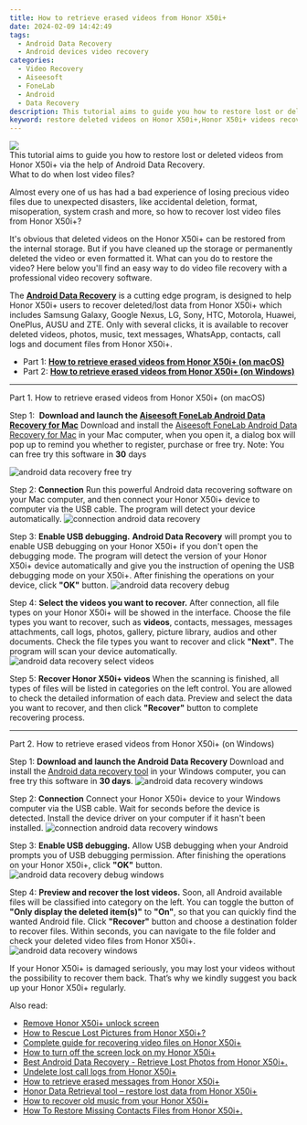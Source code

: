 ```yaml
---
title: How to retrieve erased videos from Honor X50i+
date: 2024-02-09 14:42:49
tags: 
  - Android Data Recovery
  - Android devices video recovery
categories: 
  - Video Recovery
  - Aiseesoft
  - FoneLab
  - Android
  - Data Recovery
description: This tutorial aims to guide you how to restore lost or deleted videos from Honor X50i+ via the help of Android Data Recovery.
keyword: restore deleted videos on Honor X50i+,Honor X50i+ videos recovery,broken Honor X50i+ videos recovery solution,save lost videos on Honor X50i+,undeleted videos from Honor X50i+,retrieve wiped videos Honor X50i+,recover video from Honor X50i+,how to recover video Honor X50i+,Honor X50i+ all video delete,Honor X50i+ deleted video,extract data from water damaged phone Honor X50i+,restore video when deleted in Honor X50i+
---
```


<img src="https://img0mobiles.techidaily.com/images/best-assets/devices/honor/honor-x50iplus/2.jpg" class="atpl-imgstyle"  />

<div class="atpl-content atpl-for-fonelab-android recover-video">

<div class="atpl-post-description-part-1">
This tutorial aims to guide you how to restore lost or deleted videos from Honor X50i+ via the help of Android Data Recovery.
</div>

<div class="atpl-post-description-part-2">
<div class="tpl-content-sub-paragraph-title">
    What to do when lost video files?
</div>
<div class="tpl-content-sub-paragraph-content">
    <p>
        Almost every one of us has had a bad experience of losing precious video files due to unexpected disasters, like accidental deletion, format, misoperation, system crash and more, so how to recover lost video files from Honor X50i+?
    </p>
    <p>
        It's obvious that deleted videos on the Honor X50i+ can be restored from the internal storage. But if you have cleaned up the storage or permanently deleted the video or even formatted it. What can you do to restore the video? Here below you'll find an easy way to do video file recovery with a professional video recovery software.
    </p>
</div>

</div>

<div class="atpl-post-description-part-3">
<div class="tpl-content-sub-paragraph-normal">
    <p>
        The <a href="https://tools.techidaily.com/aiseesoft-android-data-recovery/" target="_blank" rel="noopener"><strong>Android Data Recovery</strong></a> is a cutting edge program, is designed to help Honor X50i+ users to recover deleted/lost data from Honor X50i+ which includes Samsung Galaxy, Google Nexus, LG, Sony, HTC, Motorola, Huawei, OnePlus, AUSU and ZTE. Only with several clicks, it is available to recover deleted videos, photos, music, text messages, WhatsApp, contacts, call logs and document files from Honor X50i+.
    </p>
</div>
</div>

<ul>
  <li>Part 1: <strong><a href="#p1"> How to retrieve erased videos from Honor X50i+  (on macOS)</a></strong></li>
  <li>Part 2: <strong><a href="#p2"> How to retrieve erased videos from Honor X50i+  (on Windows)</a></strong></li>
</ul>

<!-- Part 1 -->
<a id="p1" name="p1" ></a><hr>

<div>
  <span class="atpl-step-part-style">Part 1. How to retrieve erased videos from Honor X50i+ (on macOS)</span>
</div>  

<span class="atpl-stepstyle-a"><span>Step 1: </span></span> <strong>Download and launch the <a href="https://tools.techidaily.com/aiseesoft-android-data-recovery-for-mac/" target="_blank" rel="noopener">Aiseesoft FoneLab Android Data Recovery for Mac</a></strong>
Download and install the <a href="https://tools.techidaily.com/aiseesoft-android-data-recovery-for-mac/" target="_blank" rel="noopener">Aiseesoft FoneLab Android Data Recovery for Mac</a> in your Mac computer, when you open it, a dialog box will pop up to remind you whether to register, purchase or free try.
Note: You can free try this software in <strong>30</strong> days

<img src="https://tools.techidaily.com/images/apps/aiseesoft/android-data-recovery/mac-free-try.png" class="atpl-imgstyle" alt="android data recovery free try" />

<span class="atpl-stepstyle-a"><span>Step 2: </span></span> <strong>Connection</strong>
Run this powerful Android data recovering software on your Mac computer, and then connect your Honor X50i+ device to computer via the USB cable. The program will detect your device automatically.
<img src="https://tools.techidaily.com/images/apps/aiseesoft/android-data-recovery/mac-connection-interface.jpg" class="atpl-imgstyle" alt="connection android data recovery" />

<span class="atpl-stepstyle-a"><span>Step 3: </span></span> <strong>Enable USB debugging.</strong>
<strong>Android Data Recovery</strong> will prompt you to enable USB debugging on your Honor X50i+ if you don't open the debugging mode. The program will detect the version of your Honor X50i+ device automatically and give you the instruction of opening the USB debugging mode on your X50i+. After finishing the operations on your device, click <strong>"OK"</strong> button.
<img src="https://tools.techidaily.com/images/apps/aiseesoft/android-data-recovery/mac-android-usb-debug.jpg"  class="atpl-imgstyle" alt="android data recovery debug" />

<span class="atpl-stepstyle-a"><span>Step 4: </span></span> <strong>Select the videos you want to recover.</strong>
After connection, all file types on your Honor X50i+ will be showed in the interface. Choose the file types you want to recover, such as <strong>videos</strong>, contacts, messages, messages attachments, call logs, photos, gallery, picture library,  audios and other documents. Check the file types you want to recover and click <b>"Next"</b>. The program will scan your device automatically.
<img src="https://tools.techidaily.com/images/apps/aiseesoft/android-data-recovery/mac-choose-type-videos.jpg" class="atpl-imgstyle" alt="android data recovery select videos" />

<span class="atpl-stepstyle-a"><span>Step 5: </span></span> <strong>Recover Honor X50i+ videos</strong>
When the scanning is finished, all types of files will be listed in categories on the left control. You are allowed to check the detailed information of each data. Preview and select the data you want to recover, and then click <b>"Recover"</b> button to complete recovering process.


<a id="p2" name="p2"></a><hr>

<!-- Part 2 -->
<div>
<span class="atpl-step-part-style">Part 2. How to retrieve erased videos from Honor X50i+ (on Windows)</span>
</div>

<span class="atpl-stepstyle-a"><span>Step 1: </span></span> <strong>Download and launch the Android Data Recovery</strong>
Download and install the <a href="https://tools.techidaily.com/aiseesoft-android-data-recovery-for-win/" target="_blank" rel="noopener">Android data recovery tool</a> in your Windows computer, you can free try this software in <b>30 days</b>.
<img src="https://tools.techidaily.com/images/apps/aiseesoft/android-data-recovery/win-start-interface.png"  class="atpl-imgstyle" alt="android data recovery windows" />

<span class="atpl-stepstyle-a"><span>Step 2: </span></span> <strong>Connection</strong>
Connect your Honor X50i+ device to your Windows computer via the USB cable. Wait for seconds before the device is detected. Install the device driver on your computer if it hasn't been installed.
<img src="https://tools.techidaily.com/images/apps/aiseesoft/android-data-recovery/win-connection-interface.png" class="atpl-imgstyle" alt="connection android data recovery windows" />

<span class="atpl-stepstyle-a"><span>Step 3: </span></span> <strong>Enable USB debugging.</strong>
Allow USB debugging when your Android prompts you of USB debugging permission. After finishing the operations on your Honor X50i+, click <b>"OK"</b> button.
<img src="https://tools.techidaily.com/images/apps/aiseesoft/android-data-recovery/win-android-usb-debug.png" class="atpl-imgstyle" alt="android data recovery debug windows" />

<span class="atpl-stepstyle-a"><span>Step 4: </span></span> <strong>Preview and recover the lost videos.</strong>
Soon, all Android available files will be classified into category on the left. You can toggle the button of <b>"Only display the deleted item(s)"</b> to <b>"On"</b>, so that you can quickly find the wanted Android file. Click <b>"Recover"</b> button and choose a destination folder to recover files. Within seconds, you can navigate to the file folder and check your deleted video files from Honor X50i+.
<img src="https://tools.techidaily.com/images/apps/aiseesoft/android-data-recovery/win-recover-videos.jpg" class="atpl-imgstyle" alt="android data recovery windows" />

<div class="atpl-post-description-part-4">
<div class="tpl-content-sub-paragraph-normal">
    <p>
        If your Honor X50i+ is damaged seriously, you may lost your videos without the possibility to recover them back. That’s why we kindly suggest you back up your Honor X50i+ regularly.
    </p>
</div>
</div>

<ins class="adsbygoogle"
     style="display:block"
     data-ad-client="ca-pub-7571918770474297"
     data-ad-slot="8358498916"
     data-ad-format="auto"
     data-full-width-responsive="true"></ins>

<span class="atpl-alsoreadstyle">Also read:</span>
<div><ul>
<li><a href="/remove-honor-x50iplus-unlock-screen-by-drfone-android-unlock-android-unlock/" target="_blank" rel="noopener"><u>Remove Honor X50i+ unlock screen</u></a></li>
<li><a href="/how-to-rescue-lost-pictures-from-honor-x50iplus-by-fonelab-android-recover-pictures/" target="_blank" rel="noopener"><u>How to Rescue Lost Pictures from Honor X50i+?</u></a></li>
<li><a href="/complete-guide-for-recovering-video-files-on-honor-x50iplus-by-fonelab-android-recover-video/" target="_blank" rel="noopener"><u>Complete guide for recovering video files on Honor X50i+</u></a></li>
<li><a href="/how-to-turn-off-the-screen-lock-on-my-honor-x50iplus-by-drfone-android-unlock-android-unlock/" target="_blank" rel="noopener"><u>How to turn off the screen lock on my Honor X50i+</u></a></li>
<li><a href="/best-android-data-recovery-retrieve-lost-photos-from-honor-x50iplus-by-fonelab-android-recover-photos/" target="_blank" rel="noopener"><u>Best Android Data Recovery - Retrieve Lost Photos from Honor X50i+.</u></a></li>
<li><a href="/undelete-lost-call-logs-from-honor-x50iplus-by-fonelab-android-recover-call-logs/" target="_blank" rel="noopener"><u>Undelete lost call logs from Honor X50i+</u></a></li>
<li><a href="/how-to-retrieve-erased-messages-from-honor-x50iplus-by-fonelab-android-recover-messages/" target="_blank" rel="noopener"><u>How to retrieve erased messages from Honor X50i+</u></a></li>
<li><a href="/honor-data-retrieval-tool-restore-lost-data-from-honor-x50iplus-by-fonelab-android-recover-data/" target="_blank" rel="noopener"><u>Honor Data Retrieval tool – restore lost data from Honor X50i+</u></a></li>
<li><a href="/how-to-recover-old-music-from-your-honor-x50iplus-by-fonelab-android-recover-music/" target="_blank" rel="noopener"><u>How to recover old music from your Honor X50i+</u></a></li>
<li><a href="/how-to-restore-missing-contacts-files-from-honor-x50iplus-by-fonelab-android-recover-contacts/" target="_blank" rel="noopener"><u>How To  Restore Missing Contacts Files from Honor X50i+.</u></a></li>
</ul></div>

</div>
